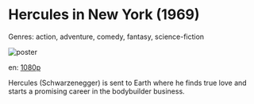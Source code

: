 # Hercules in New York (1969)

Genres: action, adventure, comedy, fantasy, science-fiction

![poster](http://image.tmdb.org/t/p/w500/btBv9Q9Ge56JhzaTZktw9VZn86p.jpg)

en:
  [1080p](magnet:?xt=urn:btih:b97641dfbac466f6a30b64da9cf76b8edcdc11cb&dn=Hercules+in+New+York+(1969)+%5B1080p%5D&tr=udp%3A%2F%2Ftracker.yify-torrents.com%2Fannounce&tr=udp%3A%2F%2Fopen.demonii.com%3A1337&tr=udp%3A%2F%2Fexodus.desync.com%3A6969&tr=udp%3A%2F%2Ftracker.istole.it%3A80&tr=udp%3A%2F%2Ftracker.publicbt.com%3A80&tr=udp%3A%2F%2Ftracker.openbittorrent.com%3A80&tr=udp%3A%2F%2Ftracker.leechers-paradise.org%3A6969&tr=udp%3A%2F%2F9.rarbg.com%3A2710&tr=udp%3A%2F%2Ftracker.coppersurfer.tk%3A6969)
  


Hercules (Schwarzenegger) is sent to Earth where he finds true love and starts a promising career in the bodybuilder business.